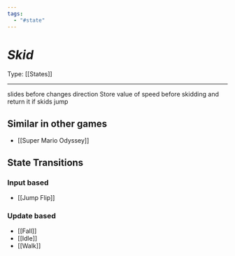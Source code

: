 ```yaml
---
tags:
  - "#state"
---
```


# _Skid_

Type:  [[States]]

----

slides before changes direction
Store value of speed before skidding and return it if skids jump


## Similar in other games

* [[Super Mario Odyssey]]


## State Transitions

### Input based

* [[Jump Flip]]


### Update based

* [[Fall]]
* [[Idle]]
* [[Walk]]